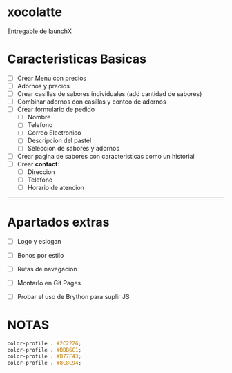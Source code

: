 # xocolatte
Entregable de launchX

# Caracteristicas Basicas

- [ ] Crear Menu con precios
- [ ] Adornos y precios
- [ ] Crear casillas de sabores individuales (add cantidad de sabores)
- [ ] Combinar adornos con casillas y conteo de adornos
- [ ] Crear formulario de pedido
  - [ ] Nombre
  - [ ] Telefono
  - [ ] Correo Electronico
  - [ ] Descripcion del pastel
  - [ ] Seleccion de sabores y adornos
- [ ] Crear pagina de sabores con caracteristicas como un historial
- [ ] Crear **contact**:
  - [ ] Direccion
  - [ ] Telefono
  - [ ] Horario de atencion

---

# Apartados extras

- [ ] Logo y eslogan
- [ ] Bonos por estilo
- [ ] Rutas de navegacion
- [ ] Montarlo en Git Pages
- [ ] Probar el uso de Brython para suplir JS


# NOTAS


```css
color-profile : #2C2226;
color-profile : #BDB6C1;
color-profile : #B77F43;
color-profile : #8C8C94;
```
